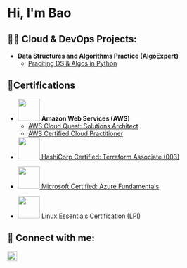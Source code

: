 <h1>Hi, I'm Bao

<h2>👨‍💻 Cloud & DevOps Projects:</h2>

- <b>Data Structures and Algorithms Practice (AlgoExpert)</b>
  - [Praciting DS & Algos in Python](https://github.com/joshmadakor1/Algorithms-Practice)


<h2>📃Certifications</h2>

- <img src="https://upload.wikimedia.org/wikipedia/commons/9/93/Amazon_Web_Services_Logo.svg" width="50"/> **Amazon Web Services (AWS)**
  - [AWS Cloud Quest: Solutions Architect](https://www.credly.com/badges/d816055c-0028-4f0c-b80a-fc7af893e91a/linked_in_profile)
  - [AWS Certified Cloud Practitioner](https://www.credly.com/badges/bf0419ed-bf43-474d-8a57-475e0f213e38/linked_in_profile)
- <a href="https://www.credly.com/badges/d8081e89-fe08-4783-9e9c-101e220a0603/linked_in_profile" target="_blank">
  <img src="https://img.icons8.com/color/96/terraform.png" width="50"/> HashiCorp Certified: Terraform Associate (003)
</a>

- <a href="https://learn.microsoft.com/en-us/users/baoluong-7840/credentials/ac39dfe5892496e8?ref=https%3A%2F%2Fwww.linkedin.com%2F" target="_blank">
  <img src="https://learn.microsoft.com/en-us/media/learn/certification/badges/microsoft-certified-fundamentals-badge.svg" width="50"/> Microsoft Certified: Azure Fundamentals
</a>

- <a href="https://cs.lpi.org/caf/Xamman/certification/verify/LPI000599694/fbjp62z688" target="_blank">
  <img src="https://upload.wikimedia.org/wikipedia/commons/3/35/Tux.svg" width="50"/> Linux Essentials Certification (LPI)
</a>

<h2> 🤳 Connect with me:</h2>

[<img align="left" alt="JoshMadakor | LinkedIn" width="22px" src="https://cdn.jsdelivr.net/npm/simple-icons@v3/icons/linkedin.svg" />][linkedin]

[linkedin]: https://www.linkedin.com/in/bluong21

<!--

Here are some ideas to get you started:

- 🔭 I’m currently working on ...
- 🌱 I’m currently learning ...
- 👯 I’m looking to collaborate on ...
- 🤔 I’m looking for help with ...
- 💬 Ask me about ...
- 📫 How to reach me: ...
- 😄 Pronouns: ...
- ⚡ Fun fact: ...
-->
